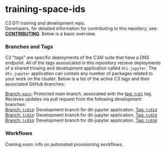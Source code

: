# training-space-ids

C3 DTI training and development repo.  
Developers, for detailed information for contributing to this repoitory, see: **[CONTRIBUTING](https://github.com/c3aidti/training-space-ids/blob/main/.github/CONTRIBUTING.md)**.  Below is a basic overview.

### Branches and Tags
C3 "tags" are specific deployments of the C3AI suite that have a DNS endpoint.  All of the tags assosicated in this repository recieve deployments of a shared trinaing and development application called `dti-jupyter`. The `dti-jupyter` application can contain any number of packages related to your work on the cluster.  Below is a list of the active C3 tags and their associated GitHub branches:   

[Branch: `main`](https://github.com/c3aidti/training-space-ids): Protected main branch, associated with the [tag: `tc01`](http://tc01-dti-jupyter.c3dti.ai/static/console) tag. Recieves updates via pull request from the following development branches:     
[Branch: `tc01d`](https://github.com/c3aidti/training-space-ids/tree/tc01d): Development branch for dti-jupyter application. [Tag: `tc01d`](http://tc01d-dev.c3dti.ai/static/console)  
[Branch: `tc02d`](https://github.com/c3aidti/training-space-ids/tree/tc02d): Development branch for dti-jupyter application. [Tag: `tc02d`](http://tc02d-dev.c3dti.ai/static/console)  
[Branch: `tc03d`](https://github.com/c3aidti/training-space-ids/tree/tc03d): Development branch for dti-jupyter application. [Tag: `tc03d`](http://tc03d-dev.c3dti.ai/static/console)

### Workflows
Coming soon: info on automated provisioning workflows.


